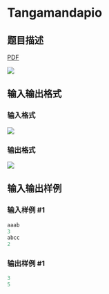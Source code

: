 # Tangamandapio

## 题目描述

[problemUrl]: https://uva.onlinejudge.org/index.php?option=com_onlinejudge&Itemid=8&category=871&page=show_problem&problem=5039

[PDF](https://uva.onlinejudge.org/external/131/p13128.pdf)

![](https://cdn.luogu.com.cn/upload/vjudge_pic/UVA13128/718f927166ea0f86f77c2bee9f2dd4c903605a82.png)

## 输入输出格式

### 输入格式

![](https://cdn.luogu.com.cn/upload/vjudge_pic/UVA13128/d1fe4ba235ddd55be2b206234c7ba4b90da434d4.png)

### 输出格式

![](https://cdn.luogu.com.cn/upload/vjudge_pic/UVA13128/d4a083ae3ae3fbe983dd572cb17c7102f295c3fc.png)

## 输入输出样例

### 输入样例 #1

```cpp
aaab
3
abcc
2
```


### 输出样例 #1

```cpp
3
5
```


